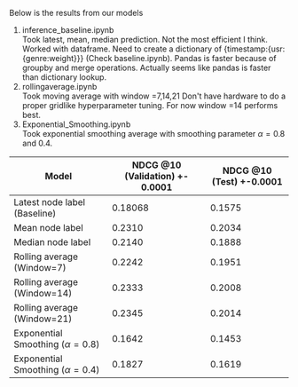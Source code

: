 Below is the results from our models

1. inference_baseline.ipynb\
        Took latest, mean, median prediction. Not the most efficient I think. Worked with dataframe. Need to create a dictionary of {timestamp:{usr:{genre:weight}}} (Check baseline.ipynb). Pandas is faster because of groupby and merge operations. Actually seems like pandas is faster than dictionary lookup.
2. rollingaverage.ipynb\
        Took moving average with window =7,14,21
        Don't have hardware to do a proper gridlike hyperparameter tuning. For now window =14 performs best.
3. Exponential_Smoothing.ipynb\
        Took exponential smoothing average with smoothing parameter $\alpha=0.8$ and $0.4$.

| Model   | NDCG @10 (Validation) +- 0.0001 | NDCG @10 (Test) +-0.0001
| -------- | ------- | ------- |
| Latest node label (Baseline)  | 0.18068   | 0.1575
| Mean node label | 0.2310    | 0.2034
| Median node label    | 0.2140    | 0.1888
| Rolling average (Window=7)    | 0.2242    | 0.1951
| Rolling average (Window=14)    | 0.2333   | 0.2008
| Rolling average (Window=21)    | 0.2345   | 0.2014
| Exponential Smoothing ($\alpha=0.8$)    | 0.1642   | 0.1453
| Exponential Smoothing ($\alpha=0.4$)    | 0.1827   | 0.1619
